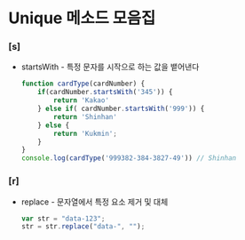# Unique 메소드 모음집

### [s]

* startsWith - 특정 문자를 시작으로 하는 값을 뱉어낸다

  ```javascript
  function cardType(cardNumber) {
      if(cardNumber.startsWith('345')) {
          return 'Kakao'
      } else if( cardNumber.startsWith('999')) {
          return 'Shinhan'
      } else {
          return 'Kukmin';
      }
  }
  console.log(cardType('999382-384-3827-49')) // Shinhan
  
  ```

  

### [r]

- replace - 문자열에서 특정 요소 제거 및 대체

  ```javascript
  var str = "data-123";
  str = str.replace("data-", "");
  ```

  

